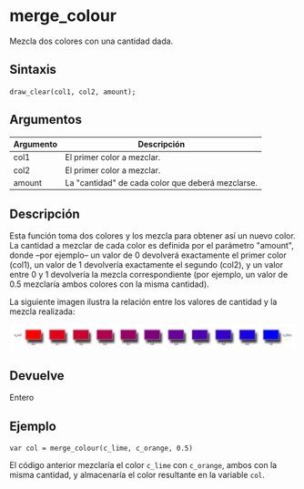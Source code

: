 # merge_colour

Mezcla dos colores con una cantidad dada.

## Sintaxis

  
```gml  
draw_clear(col1, col2, amount);  
```  

## Argumentos

Argumento|Descripción|  
---|---|  
col1|El primer color a mezclar.|  
col2|El primer color a mezclar.|  
amount|La "cantidad" de cada color que deberá mezclarse.|  

## Descripción

Esta función toma dos colores y los mezcla para obtener así un nuevo color. La cantidad a mezclar de cada color es definida por el parámetro "amount", donde –por ejemplo– un valor de 0 devolverá exactamente el primer color (col1), un valor de 1 devolvería exactamente el segundo (col2), y un valor entre 0 y 1 devolvería la mezcla correspondiente (por ejemplo, un valor de 0.5 mezclaría ambos colores con la misma cantidad).  
  
La siguiente imagen ilustra la relación entre los valores de cantidad y la mezcla realizada:  

![](imagenes/merge_colour.png)

## Devuelve

Entero

## Ejemplo

  
```gml  
var col = merge_colour(c_lime, c_orange, 0.5)  
```  
El código anterior mezclaría el color `c_lime` con `c_orange`, ambos con la misma cantidad, y almacenaría el color resultante en la variable `col`.